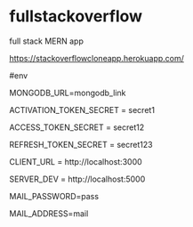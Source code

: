 # fullstackoverflow
full stack MERN app


https://stackoverflowcloneapp.herokuapp.com/


#env


MONGODB_URL=mongodb_link

ACTIVATION_TOKEN_SECRET = secret1

ACCESS_TOKEN_SECRET = secret12

REFRESH_TOKEN_SECRET = secret123

CLIENT_URL = http://localhost:3000

SERVER_DEV = http://localhost:5000

MAIL_PASSWORD=pass

MAIL_ADDRESS=mail

